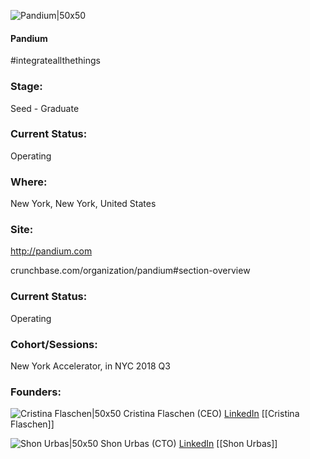 

![Pandium|50x50](https://apimg.techstars.com/connect/images/image_files/5bbf8b5ca36c112351000013/original/pandium_logo_FINAL_RGB-04.png)

#### Pandium
#integrateallthethings

### Stage: 
Seed - Graduate 

### Current Status: 
Operating

### Where:
New York, New York, United States

### Site:
http://pandium.com



crunchbase.com/organization/pandium#section-overview

### Current Status: 
Operating

### Cohort/Sessions: 
New York Accelerator, in NYC 2018 Q3

### Founders: 

![Cristina Flaschen|50x50](https://apimg.techstars.com/connect/images/image_files/5bbf8c00c1a4b80eab000077/original/Screen_Shot_2018-10-11_at_1.44.13_PM.png) Cristina Flaschen (CEO) [LinkedIn](https://linkedin.com/in/cristina-flaschen) [[Cristina Flaschen]]

![Shon Urbas|50x50](https://apimg.techstars.com/connect/images/image_files/5b4652cc34a60d4a5d000096/original/shon0.jpg) Shon Urbas (CTO) [LinkedIn](https://linkedin.com/in/shon-urbas-b9b27147) [[Shon Urbas]]


